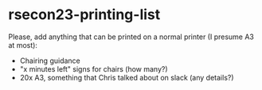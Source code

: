 # rsecon23-printing-list

Please, add anything that can be printed on a normal printer (I presume A3 at most):

* Chairing guidance
* "x minutes left" signs for chairs (how many?)
* 20x A3, something that Chris talked about on slack (any details?)
